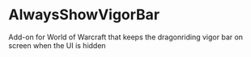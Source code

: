# AlwaysShowVigorBar
Add-on for World of Warcraft that keeps the dragonriding vigor bar on screen when the UI is hidden
